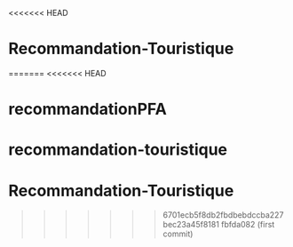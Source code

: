<<<<<<< HEAD
# Recommandation-Touristique
=======
<<<<<<< HEAD
# recommandationPFA
recommandation-touristique
=======
# Recommandation-Touristique
>>>>>>> 6701ecb5f8db2fbdbebdccba227bec23a45f8181
>>>>>>> fbfda082 (first commit)
